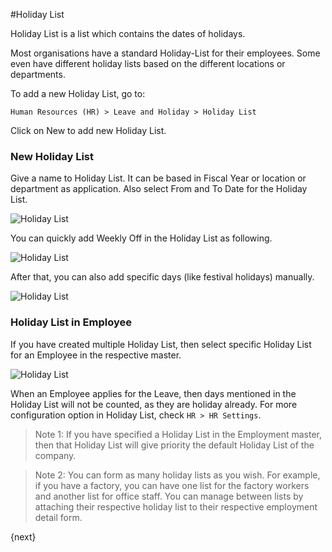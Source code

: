 <!-- add-breadcrumbs -->
#Holiday List

Holiday List is a list which contains the dates of holidays.

Most organisations have a standard Holiday-List for their employees. Some even have different holiday lists based on the different locations or departments.

To add a new Holiday List, go to:

`Human Resources (HR) > Leave and Holiday > Holiday List`

Click on New to add new Holiday List.
  
### New Holiday List

Give a name to Holiday List. It can be based in Fiscal Year or location or department as application. Also select From and To Date for the Holiday List.

<img class="screenshot" alt="Holiday List" src="{{docs_base_url}}/assets/img/human-resources/holiday-list-1.png"> 

You can quickly add Weekly Off in the Holiday List as following.

<img class="screenshot" alt="Holiday List" src="{{docs_base_url}}/assets/img/human-resources/holiday-list-2.gif"> 

After that, you can also add specific days (like festival holidays) manually.

<img class="screenshot" alt="Holiday List" src="{{docs_base_url}}/assets/img/human-resources/holiday-list-3.png"> 

  
### Holiday List in Employee

If you have created multiple Holiday List, then select specific Holiday List for an Employee in the respective master.

<img class="screenshot" alt="Holiday List" src="{{docs_base_url}}/assets/img/human-resources/holiday-list-4.png"> 

When an Employee applies for the Leave, then days mentioned in the Holiday List will not be counted, as they are holiday already. For more configuration option in Holiday List, check `HR > HR Settings`.

> Note 1: If you have specified a Holiday List in the Employment master, then that Holiday List will give priority the default Holiday List of the company.

> Note 2: You can form as many holiday lists as you wish. For example, if you have a factory, you can have one list for the factory workers and another list for office staff. You can manage between lists by attaching their respective holiday list to their respective employment detail form.

{next}
